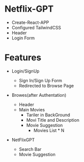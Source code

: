 # Netflix-GPT

- Create-React-APP
- Configured TailwindCSS
- Header
- Login Form  

# Features
- Login/SignUp
  - Sign In/Sign Up Form
  - Redirected to Browse Page
- Browes(after Authentation)
  - Header
  - Main Movies
     - Tariler in BackGround
     - Movi Title and Description
     - Movie Suggestion
        - Movies List * N

 - NetFlixGPT 
   - Search Bar
   - Movie Suggestion      